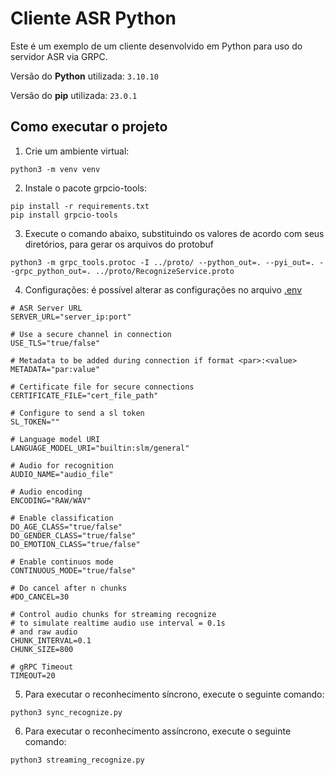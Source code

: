 # Cliente ASR Python

Este é um exemplo de um cliente desenvolvido em Python para uso do servidor ASR via GRPC.

Versão do **Python** utilizada: `3.10.10`

Versão do **pip** utilizada: `23.0.1`

## Como executar o projeto

1) Crie um ambiente virtual:

```
python3 -m venv venv
```

2) Instale o pacote grpcio-tools:

```
pip install -r requirements.txt
pip install grpcio-tools
```

3) Execute o comando abaixo, substituindo os valores de acordo com seus diretórios, para gerar os arquivos do protobuf

```
python3 -m grpc_tools.protoc -I ../proto/ --python_out=. --pyi_out=. --grpc_python_out=. ../proto/RecognizeService.proto
```

4) Configurações: é possível alterar as configurações no arquivo [.env](File:./.env)
```
# ASR Server URL
SERVER_URL="server_ip:port"

# Use a secure channel in connection
USE_TLS="true/false"

# Metadata to be added during connection if format <par>:<value>
METADATA="par:value"

# Certificate file for secure connections
CERTIFICATE_FILE="cert_file_path"

# Configure to send a sl token
SL_TOKEN=""

# Language model URI
LANGUAGE_MODEL_URI="builtin:slm/general"

# Audio for recognition
AUDIO_NAME="audio_file"

# Audio encoding
ENCODING="RAW/WAV"

# Enable classification
DO_AGE_CLASS="true/false"
DO_GENDER_CLASS="true/false"
DO_EMOTION_CLASS="true/false"

# Enable continuos mode
CONTINUOUS_MODE="true/false"

# Do cancel after n chunks
#DO_CANCEL=30

# Control audio chunks for streaming recognize
# to simulate realtime audio use interval = 0.1s
# and raw audio
CHUNK_INTERVAL=0.1
CHUNK_SIZE=800

# gRPC Timeout
TIMEOUT=20
```

5) Para executar o reconhecimento síncrono, execute o seguinte comando:

```
python3 sync_recognize.py
```

6) Para executar o reconhecimento assíncrono, execute o seguinte comando:

```
python3 streaming_recognize.py
```
